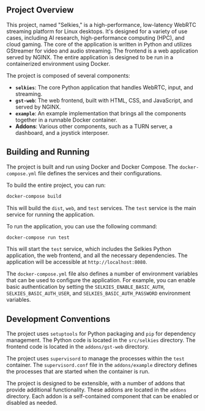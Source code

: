 ## Project Overview

This project, named "Selkies," is a high-performance, low-latency WebRTC streaming platform for Linux desktops. It's designed for a variety of use cases, including AI research, high-performance computing (HPC), and cloud gaming. The core of the application is written in Python and utilizes GStreamer for video and audio streaming. The frontend is a web application served by NGINX. The entire application is designed to be run in a containerized environment using Docker.

The project is composed of several components:

*   **`selkies`**: The core Python application that handles WebRTC, input, and streaming.
*   **`gst-web`**: The web frontend, built with HTML, CSS, and JavaScript, and served by NGINX.
*   **`example`**: An example implementation that brings all the components together in a runnable Docker container.
*   **Addons**: Various other components, such as a TURN server, a dashboard, and a joystick interposer.

## Building and Running

The project is built and run using Docker and Docker Compose. The `docker-compose.yml` file defines the services and their configurations.

To build the entire project, you can run:

```bash
docker-compose build
```

This will build the `dist`, `web`, and `test` services. The `test` service is the main service for running the application.

To run the application, you can use the following command:

```bash
docker-compose run test
```

This will start the `test` service, which includes the Selkies Python application, the web frontend, and all the necessary dependencies. The application will be accessible at `http://localhost:8080`.

The `docker-compose.yml` file also defines a number of environment variables that can be used to configure the application. For example, you can enable basic authentication by setting the `SELKIES_ENABLE_BASIC_AUTH`, `SELKIES_BASIC_AUTH_USER`, and `SELKIES_BASIC_AUTH_PASSWORD` environment variables.

## Development Conventions

The project uses `setuptools` for Python packaging and `pip` for dependency management. The Python code is located in the `src/selkies` directory. The frontend code is located in the `addons/gst-web` directory.

The project uses `supervisord` to manage the processes within the `test` container. The `supervisord.conf` file in the `addons/example` directory defines the processes that are started when the container is run.

The project is designed to be extensible, with a number of addons that provide additional functionality. These addons are located in the `addons` directory. Each addon is a self-contained component that can be enabled or disabled as needed.
